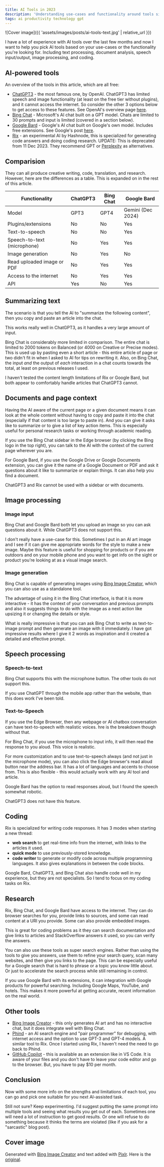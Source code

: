 ```yaml
---
title: AI Tools in 2023
description: 'Understanding use-cases and functionality around tools similar to GPT'
tags: ai productivity technology gpt
---
```


![Cover image]({{ 'assets/images/posts/ai-tools-text.jpg' | relative_url }})

I have a lot of experience with AI tools over the last few months and now I want to help you pick AI tools based on your use-cases or the functionality you're looking for. Including text processing, document analysis, speech input/output, image processing, and coding.

## AI-powered tools

An overview of the tools in this article, which are all free:

- [ChatGPT3](https://chat.openai.com/) - the most famous one, by OpenAI. ChatGPT3 has limited speech and image functionality (at least on the free tier without plugins), and it cannot access the internet. So consider the other 3 options below to get access to these features. See OpenAI's overview page [here](https://openai.com/chatgpt).
- [Bing Chat](https://www.bing.com/search?q=Bing+AI&showconv=1&FORM=hpcodx) - Microsoft's AI chat built on a GPT model. Chats are limited to 30 prompts and input is limited (covered in a section below).
- [Google Bard](https://bard.google.com) - Google's AI chat built on Google's own model. Includes free extensions. See Google's post [here](https://blog.google/technology/ai/google-bard-updates-io-2023/).
- [Rix](https://hashnode.com/rix/) - an experimental AI by Hashnode, this is specialized for generating code answers and doing coding research. UPDATE: This is deprecated from 11 Dec 2023. They recommend GPT or [Perplexity](https://www.perplexity.ai/) as alternatives.


## Comparision

They can all produce creative writing, code, translation, and research. However, here are the differences as a table. This is expanded on in the rest of this article.

| Functionality               | ChatGPT3 | Bing Chat | Google Bard       |
| --------------------------- | -------- | --------- | ----------------- |
| Model                       | GPT3     | GPT4      | Gemini (Dec 2024) |
| Plugins/extensions          | No       | No        | Yes               |
| Text-to-speech              | No       | No        | Yes               |
| Speech-to-text (microphone) | No       | Yes       | Yes               |
| Image generation            | No       | Yes       | No                |
| Read uploaded image or PDF  | No       | Yes       | Yes               |
| Access to the internet      | No       | Yes       | Yes               |
| API                         | Yes      | No        | Yes |


## Summarizing text

The scenario is that you tell the AI to "summarize the following content", then you copy and paste an article into the chat.

This works really well in ChatGPT3, as it handles a very large amount of input.

Bing Chat is considerably more limited in comparison. The entire chat is limited to 2000 tokens on Balanced (or 4000 on Creative or Precise modes). This is used up by pasting even a short article - this entire article of page or two didn't fit in when I asked to AI for tips on rewriting it. Also, on Bing Chat, the input _and_ the output of _each_ interaction in a chat counts towards the total, at least on previous releases I used.

I haven't tested the content length limitations of Rix or Google Bard, but both appear to comfortably handle articles that ChatGPT3 cannot.


## Documents and page context

Having the AI aware of the current page or a given document means it can look at the whole content without having to copy and paste it into the chat (especially if that content is too large to paste in). And you can give it asks like to summarize or to give a list of key action items. This is especially useful for personal research tasks or working through academic reading.

If you use the Bing Chat sidebar in the Edge browser (by clicking the Bing logo in the top right), you can talk to the AI with the context of the current page wherever you are.

For Google Bard, if you use the Google Drive or Google Documents extension, you can give it the name of a Google Document or PDF and ask it questions about it like to summarize or explain things. It can also help you find a document.

ChatGPT3 and Rix cannot be used with a sidebar or with documents.

## Image processing

### Image input

Bing Chat and Google Bard both let you upload an image so you can ask questions about it. While ChatGPT3 does not support this.

I don't really have a use-case for this. Sometimes I put in an AI art image and I see if it can give me appropriate words for the style to make a new image. Maybe this feature is useful for shopping for products or if you are outdoors and on your mobile phone and you want to get info on the sight or product you're looking at as a visual image search.

### Image generation

Bing Chat is capable of generating images using [Bing Image Creator][], which you can also use as a standalone tool.

The advantage of using it in the Bing Chat interface, is that it is more interactive - it has the context of your conversation and previous prompts and also it suggests things to do with the image as a next action like upsizing it or changing the details or style.

What is really impressive is that you can ask Bing Chat to write as text-to-image prompt and then generate an image with it immediately. I have got impressive results where I give it 2 words as inspiration and it created a detailed and effective prompt.

## Speech processing

### Speech-to-text

Bing Chat supports this with the microphone button. The other tools do not support this.

If you use ChatGPT through the mobile app rather than the website, than this does work I've been told.

### Text-to-Speech

If you use the Edge Browser, then any webpage or AI chatbox conversation can have text-to-speech with realistic voices. hre is the breakdown though without that.

For Bing Chat, if you use the microphone to input info, it will then read the response to you aloud. This voice is realistic.

For more customization and to use text-to-speech always (and not just in the microphone mode), you can also click the Edge browser's read aloud button near the address bar. It has a lot of languages and accents to choose from. This is also flexible - this would actually work with any AI tool and article.

Google Bard has the option to read responses aloud, but I found the speech somewhat robotic.

ChatGPT3 does not have this feature.

## Coding

Rix is specialized for writing code responses. It has 3 modes when starting a new thread:

- **web search** to get real-time info from the internet, with links to the articles it used.
- **quick mode** to use previously-stored knowledge.
- **code writer** to generate or modify code across multiple programming languages. It also gives explanations in between the code blocks.

Google Bard, ChatGPT3, and Bing Chat also handle code well in my experience, but they are not specialists. So I tend to focus on my coding tasks on Rix.


## Research

Rix, Bing Chat, and Google Bard have access to the internet. They can do browser searches for you, provide links to sources, and some can read content at a URl you provide. Some can also provide embedded images.

This is great for coding problems as it they can search documentation and give links to articles and StackOverflow answers it used, so you can verify the answers.

You can also use these tools as super search engines. Rather than using the tools to give you answers, use them to refine your search query, scan many websites, and then give you links to the page. This can be especially useful for a Google search that is hard to phrase or a topic you know little about. Or just to accelerate the search process while still remaining in control.

If you use Google Bard with its extensions, it can integration with Google products for powerful searching. Including Google Maps, YouTube, and hotels. This makes it more powerful at getting accurate, recent information on the real world.


## Other tools

- [Bing Image Creator][] - this only generates AI art and has no interactive chat, but it does integrate well with Bing Chat.
- [Phind](https://www.phind.com/) - an AI search engine and "pair programmer" for debugging, with internet access and the option to use GPT-3 and GPT-4 models. A similar tool to Rix. Once I started using Rix, I haven't need the need to go back to Phind.
- [GitHub Copilot](https://github.com/features/copilot) - this is available as an extension like in VS Code. It is aware of your files and you don't have to leave your code editor and go to the browser. But, you have to pay $10 per month.


## Conclusion

Now with some more info on the strengths and limitations of each tool, you can go and pick one suitable for you next AI-assisted task.

Still not sure? Keep experimenting. I'd suggest putting the same prompt into multiple tools and seeing what results you get out of each. Sometimes one will need a lot of instruction to get good results. Or one will refuse to do something because it thinks the terms are violated (like if you ask for a "sarcastic" blog post).


## Cover image

Generated with [Bing Image Creator] and text added with [Pixlr](https://pixlr.com/x/#editor). Here is the [original](https://www.bing.com/images/create/horizontal-banner-for-blog-post-on-devto-about-ai/653e968c28fe4b7b87fc1c42bd8eda5a?id=QLslVZgVB4dBniYXnA%2b3Bw%3d%3d&view=detailv2&idpp=genimg&FORM=GCRIDP&ajaxhist=0&ajaxserp=0).

[Bing Image Creator]: https://www.bing.com/images/create
